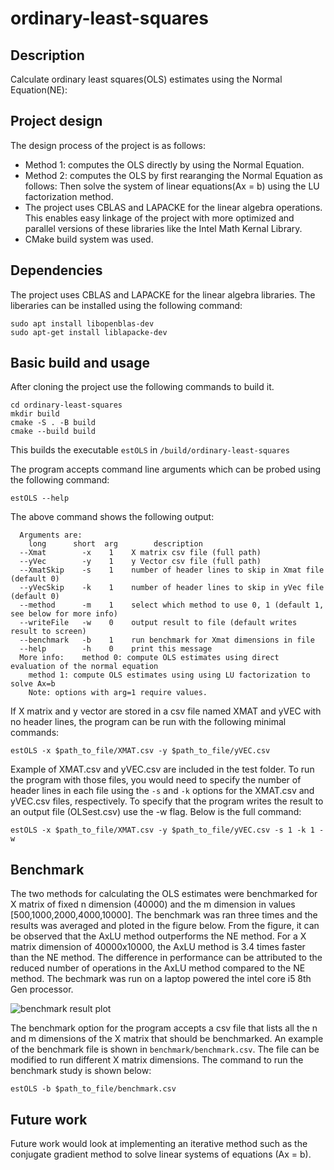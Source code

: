 # ordinary-least-squares

## Description
Calculate ordinary least squares(OLS) estimates using the Normal Equation(NE):

## Project design
The design process of the project is as follows:
* Method 1: computes the OLS directly by using the Normal Equation.
* Method 2: computes the OLS by first rearanging the Normal Equation as follows:
Then solve the system of linear equations(Ax = b) using the LU factorization method.
* The project uses CBLAS and LAPACKE for the linear algebra operations. This enables easy linkage of the project with more optimized and parallel versions of these libraries like the Intel Math Kernal Library. 
* CMake build system was used.

## Dependencies
The project uses CBLAS and LAPACKE for the linear algebra libraries. The liberaries can be installed using the following command:
```
sudo apt install libopenblas-dev
sudo apt-get install liblapacke-dev
```

## Basic build and usage
After cloning the project use the following commands to build it.
```
cd ordinary-least-squares
mkdir build
cmake -S . -B build
cmake --build build
```
This builds the executable `estOLS` in `/build/ordinary-least-squares`

The program accepts command line arguments which can be probed using the following command:
```
estOLS --help
```
The above command shows the following output:
```
  Arguments are:
    long      short  arg        description
  --Xmat        -x    1    X matrix csv file (full path)
  --yVec        -y    1    y Vector csv file (full path)
  --XmatSkip    -s    1    number of header lines to skip in Xmat file (default 0)
  --yVecSkip    -k    1    number of header lines to skip in yVec file (default 0)
  --method      -m    1    select which method to use 0, 1 (default 1, see below for more info)
  --writeFile   -w    0    output result to file (default writes result to screen)
  --benchmark   -b    1    run benchmark for Xmat dimensions in file
  --help        -h    0    print this message
  More info:    method 0: compute OLS estimates using direct evaluation of the normal equation
    method 1: compute OLS estimates using using LU factorization to solve Ax=b
    Note: options with arg=1 require values.
```

If X matrix and y vector are stored in a csv file named XMAT and yVEC with no header lines, the program can be run with the following minimal commands:
```
estOLS -x $path_to_file/XMAT.csv -y $path_to_file/yVEC.csv
```

Example of XMAT.csv and yVEC.csv are included in the test folder. To run the program with those files, you would need to specify the number of header lines in each file using the `-s` and `-k` options for the XMAT.csv and yVEC.csv files, respectively. To specify that the program writes the result to an output file (OLSest.csv) use the -w flag. Below is the full command:
```
estOLS -x $path_to_file/XMAT.csv -y $path_to_file/yVEC.csv -s 1 -k 1 -w
```

## Benchmark
The two methods for calculating the OLS estimates were benchmarked for X matrix of fixed n dimension (40000) and the m dimension in values [500,1000,2000,4000,10000]. The benchmark was ran three times and the results was averaged and ploted in the figure below. From the figure, it can be observed that the AxLU method outperforms the NE method. For a X matrix dimension of 40000x10000, the AxLU method is 3.4 times faster than the NE method. The difference in performance can be attributed to the reduced number of operations in the AxLU method compared to the NE method. The bechmark was run on a laptop powered the intel core i5 8th Gen processor.

![benchmark result plot](https://github.com/yencal/ordinary-least-squares/tree/main/benchmark/benchmark_plot.png?raw=true "Benchmark results")

The benchmark option for the program accepts a csv file that lists all the n and m dimensions of the X matrix that should be benchmarked. An example of the benchmark file is shown in `benchmark/benchmark.csv`. The file can be modified to run different X matrix dimensions. The command to run the benchmark study is shown below:
```
estOLS -b $path_to_file/benchmark.csv
```

## Future work
Future work would look at implementing an iterative method such as the conjugate gradient method to solve linear systems of equations (Ax = b).
